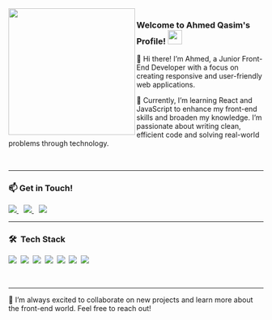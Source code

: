 <!-- Profile Picture -->
<img width="250" align="left" src="https://i.imgur.com/iH4LSJB.png">

<!-- Welcome Heading -->
<h3 align="left">
  Welcome to Ahmed Qasim's Profile!
  <img src="https://media.giphy.com/media/hvRJCLFzcasrR4ia7z/giphy.gif" width="28">
</h3>

<!-- About Me Section -->
<p>
  👋 Hi there! I’m Ahmed, a Junior Front-End Developer with a focus on creating responsive and user-friendly web applications.
</p>
<p>
  🌱 Currently, I’m learning React and JavaScript to enhance my front-end skills and broaden my knowledge. I’m passionate about writing clean, efficient code and solving real-world problems through technology.
</p>

<br>

---

<!-- Contact Section -->
<h3 align="left">📫 Get in Touch!</h3>

<p align="left">
  <a href="https://linkedin.com/in/ahmeddqasim" target="_blank" style="margin-right: 10px;">
      <img src="https://img.shields.io/badge/-LinkedIn-0A66C2?style=for-the-badge&logo=LinkedIn&logoColor=white"/>
  </a>
  <a href="https://www.facebook.com/ahmeddqasim" target="_blank" style="margin-right: 10px;">
      <img src="https://img.shields.io/badge/-Facebook-4267B2?style=for-the-badge&logo=Facebook&logoColor=white"/>
  </a>
  <a href="https://t.me/ahmeddqasim" target="_blank" style="margin-right: 10px;">
      <img src="https://img.shields.io/badge/-Telegram-0088CC?style=for-the-badge&logo=Telegram&logoColor=white"/>
  </a>
</p>



---

<!-- Skills Section -->
<h3 align="left">🛠 &nbsp;Tech Stack</h3>

<p align="left">
  <!-- Skill Badges -->
  <img src="https://img.shields.io/badge/-JavaScript-05122A?style=flat&logo=javascript&logoColor=F7DF1E"/>&nbsp;
  <img src="https://img.shields.io/badge/-HTML-05122A?style=flat&logo=HTML5&logoColor=E34F26"/>&nbsp;
  <img src="https://img.shields.io/badge/-CSS-05122A?style=flat&logo=CSS3&logoColor=1572B6"/>&nbsp;
  <img src="https://img.shields.io/badge/-React-05122A?style=flat&logo=react&logoColor=61DAFB"/>&nbsp;
  <img src="https://img.shields.io/badge/-Git-05122A?style=flat&logo=git&logoColor=F05032"/>&nbsp;
  <img src="https://img.shields.io/badge/-GitHub-05122A?style=flat&logo=github&logoColor=white"/>&nbsp;
  <img src="https://img.shields.io/badge/-Python-05122A?style=flat&logo=python&logoColor=3776AB"/>&nbsp;
</p>

<br>

---

<!-- Fun Fact or Additional Note -->
<p align="left">
  🚀 I’m always excited to collaborate on new projects and learn more about the front-end world. Feel free to reach out!
</p>
